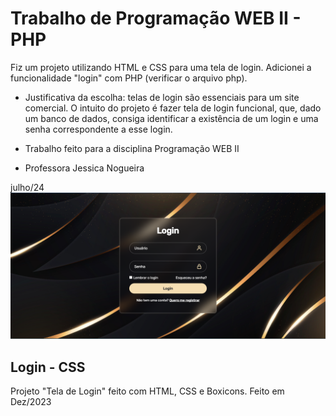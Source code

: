 # Trabalho de Programação WEB II - PHP
Fiz um projeto utilizando HTML e CSS para uma tela de login.
Adicionei a funcionalidade "login" com PHP (verificar o arquivo php).

- Justificativa da escolha: telas de login são essenciais para um site comercial. O intuito do projeto é fazer tela de login funcional, que, dado um banco de dados, consiga identificar a existência de um login e uma senha correspondente a esse login.

- Trabalho feito para a disciplina Programação WEB II
- Professora Jessica Nogueira

julho/24
<img src="./img/login-css-printscreen.png">

## Login - CSS
Projeto "Tela de Login" feito com HTML, CSS e Boxicons.
Feito em Dez/2023



